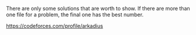 There are only some solutions that are worth to show. 
If there are more than one file for a problem, the final one has the best number.

https://codeforces.com/profile/arkadius
